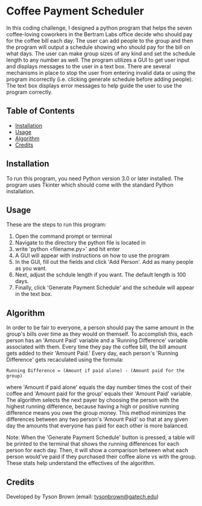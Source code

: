 # Coffee Payment Scheduler

In this coding challenge, I designed a python program that helps the seven coffee-loving
coworkers in the Bertram Labs office decide who should pay for the coffee bill each
day. The user can add people to the group and then the program will output a
schedule showing who should pay for the bill on what days. The user can make group
sizes of any kind and set the schedule length to any number as well. The program
utilizes a GUI to get user input and displays messages to the user in a text box.
There are several mechanisms in place to stop the user from entering invalid data
or using the program incorrectly (i.e. clicking generate schedule before adding people).
The text box displays error messages to help guide the user to use the program correctly.

## Table of Contents

- [Installation](#installation)
- [Usage](#usage)
- [Algorithm](#algorithm)
- [Credits](#credits)

## Installation

To run this program, you need Python version 3.0 or later installed. The program
uses Tkinter which should come with the standard Python installation.

## Usage

These are the steps to run this program:
1. Open the command prompt or terminal
2. Navigate to the directory the python file is located in
3. write 'python <filename.py>' and hit enter
4. A GUI will appear with instructions on how to use the program
5. In the GUI, fill out the fields and click 'Add Person'. Add as many people as you want.
6. Next, adjust the schdule length if you want. The default length is 100 days.
7. Finally, click 'Generate Payment Schedule' and the schedule will appear in the text box.

## Algorithm

In order to be fair to everyone, a person should pay the same amount in the group's bills
over time as they would on themself. To accomplish this, each person has an 'Amount Paid'
variable and a 'Running Difference' variable associated with them. Every time they pay
the coffee bill, the bill amount gets added to their 'Amount Paid.' Every day, each person's
'Running Difference' gets recaculated using the formula:

    Running Difference = (Amount if paid alone) - (Amount paid for the group)

where 'Amount if paid alone' equals the day number times the cost of their coffee and 
'Amount paid for the group' equals their 'Amount Paid' variable. The algorithm selects
the next payer by choosing the person with the highest running difference, because
having a high or positive running difference means you owe the group money. This method
minimizes the differences between any two person's 'Amount Paid' so that at any given
day the amounts that everyone has paid for each other is more balanced.

Note: When the 'Generate Payment Schedule' button is pressed, a table will be printed
to the terminal that shows the running differences for each person for each day. Then,
it will show a comparison between what each person would've paid if they purchased
their coffee alone vs with the group. These stats help understand the effectives of
the algorithm.

## Credits

Developed by Tyson Brown (email: tysonbrown@gatech.edu)
